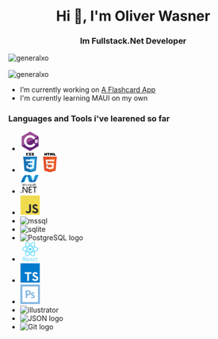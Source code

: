 <h1 align="center">Hi 👋, I'm Oliver Wasner</h1>
<h3 align="center">Im Fullstack.Net Developer</h3>

<p>&nbsp;<img align="left" src="https://github-readme-stats.vercel.app/api?username=generalxo&show_icons=true&locale=en" alt="generalxo" /></p>
<p><img align="center" src="https://github-readme-stats.vercel.app/api/top-langs?username=generalxo&show_icons=true&locale=en&layout=compact" alt="generalxo" /></p>

- I’m currently working on [A Flashcard App](https://github.com/generalxo/flash-card-app)
- I'm currently learning MAUI on my own

<h3 align="left">Languages and Tools i've learened so far</h3>
<ul>
  <li><img src="https://raw.githubusercontent.com/devicons/devicon/master/icons/csharp/csharp-original.svg" alt="csharp" width="40" height="40"/></li>
  <li><img src="https://raw.githubusercontent.com/devicons/devicon/master/icons/css3/css3-original-wordmark.svg" alt="css3" width="40" height="40"/><img src="https://raw.githubusercontent.com/devicons/devicon/master/icons/html5/html5-original-wordmark.svg" alt="html5" width="40" height="40"/></li>
  <li><img src="https://raw.githubusercontent.com/devicons/devicon/master/icons/dot-net/dot-net-original-wordmark.svg" alt="dotnet" width="40" height="40"/></li>
  <li><img src="https://raw.githubusercontent.com/devicons/devicon/master/icons/javascript/javascript-original.svg" alt="javascript" width="40" height="40"/></li>
  <li><img src="https://www.svgrepo.com/show/303229/microsoft-sql-server-logo.svg" alt="mssql" width="40" height="40"/></li>
  <li><img src="https://www.vectorlogo.zone/logos/sqlite/sqlite-icon.svg" alt="sqlite" width="40" height="40"/></li>
  <li><img src="https://user-images.githubusercontent.com/113366808/224329523-76d14243-d8a1-4aa0-9f57-eb819964854b.svg" width ="50" height="40" alt="PostgreSQL logo"></li>
  <li><img src="https://raw.githubusercontent.com/devicons/devicon/master/icons/react/react-original-wordmark.svg" alt="react" width="40" height="40"/></li>
  <li><img src="https://raw.githubusercontent.com/devicons/devicon/master/icons/typescript/typescript-original.svg" alt="typescript" width="40" height="40"/></li>
  <li><img src="https://raw.githubusercontent.com/devicons/devicon/master/icons/photoshop/photoshop-line.svg" alt="photoshop" width="40" height="40"/></li>
  <li><img src="https://www.vectorlogo.zone/logos/adobe_illustrator/adobe_illustrator-icon.svg" alt="illustrator" width="40" height="40"/></li>
  <li><img src="https://user-images.githubusercontent.com/113366808/224329664-76644d75-f2bb-43b0-9bf1-e20b7bfe4f70.svg" width ="50" height="40" alt="JSON logo"></li>
  <li><img src="https://user-images.githubusercontent.com/113366808/224329580-a7653ef2-69af-4e9c-9980-f28ff367d95b.svg" width ="50" height="40" alt="Git logo"></li>
</ul>



<!--
**generalxo/generalxo** is a ✨ _special_ ✨ repository because its `README.md` (this file) appears on your GitHub profile.

Here are some ideas to get you started:

- 🔭 I’m currently working on ...
- 🌱 I’m currently learning ...
- 👯 I’m looking to collaborate on ...
- 🤔 I’m looking for help with ...
- 💬 Ask me about ...
- 📫 How to reach me: ...
- 😄 Pronouns: ...
- ⚡ Fun fact: ...
-->
